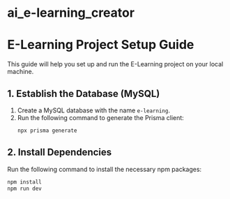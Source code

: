 # ai_e-learning_creator

# E-Learning Project Setup Guide

This guide will help you set up and run the E-Learning project on your local machine.

## 1. Establish the Database (MySQL)

1. Create a MySQL database with the name `e-learning`.
2. Run the following command to generate the Prisma client:
    ```bash
    npx prisma generate
    ```

## 2. Install Dependencies

Run the following command to install the necessary npm packages:

```bash
npm install
npm run dev
